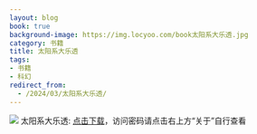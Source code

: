 ```yaml
---
layout: blog
book: true
background-image: https://img.locyoo.com/book太阳系大乐透.jpg
category: 书籍
title: 太阳系大乐透
tags:
- 书籍
- 科幻
redirect_from:
  - /2024/03/太阳系大乐透/
---
```

![](https://img.locyoo.com/book太阳系大乐透.jpg)
太阳系大乐透: <a name = "ref1" href="https://089m.com/f/50983618-1269964187-b31707?p=3619">点击下载</a>，访问密码请点击右上方“关于”自行查看